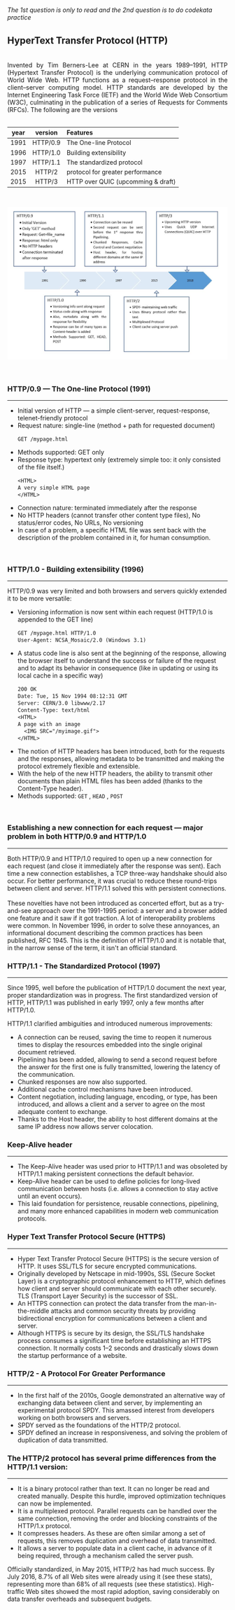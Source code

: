 ###### The 1st question is only to read and the 2nd question is to do codekata practice

## HyperText Transfer Protocol (HTTP)
<br>

<div align="justify">Invented by Tim Berners-Lee at CERN in the years 1989–1991, HTTP (Hypertext Transfer Protocol) is the underlying communication protocol of World Wide Web. HTTP functions as a request–response protocol in the client–server computing model. HTTP standards are developed by the Internet Engineering Task Force (IETF) and the World Wide Web Consortium (W3C), culminating in the publication of a series of Requests for Comments (RFCs). The following are the versions</div> <br>       


| year   | version   |      Features                      |
| ------ |:---------:| :----------------------------------|
| 1991   | HTTP/0.9  | The One-line Protocol              |
| 1996   | HTTP/1.0  | Building extensibility             |
| 1997   | HTTP/1.1  | The standardized protocol          |
| 2015   | HTTP/2    | protocol for greater performance   | 
| 2015   | HTTP/3    | HTTP over QUIC (upcomming & draft) | 

<br>
 
 ![Timeline of HTTP](https://github.com/prasad66/August_07/blob/main/timeline.JPG)
  
 <br>
 
### HTTP/0.9 — The One-line Protocol (1991)
***
* Initial version of HTTP — a simple client-server, request-response, telenet-friendly protocol
* Request nature: single-line (method + path for requested document) <br>
   ``` 
   GET /mypage.html
   ```
* Methods supported: GET only
* Response type: hypertext only (extremely simple too: it only consisted of the file itself.)
   ``` 
  <HTML>
  A very simple HTML page
  </HTML>
   ```
* Connection nature: terminated immediately after the response
* No HTTP headers (cannot transfer other content type files), No status/error codes, No URLs, No versioning
* In case of a problem, a specific HTML file was sent back with the description of the problem contained in it, for human consumption.
<br>

### HTTP/1.0 - Building extensibility (1996)
***

HTTP/0.9 was very limited and both browsers and servers quickly extended it to be more versatile:

  * Versioning information is now sent within each request (HTTP/1.0 is appended to the GET line)
      ``` 
      GET /mypage.html HTTP/1.0
      User-Agent: NCSA_Mosaic/2.0 (Windows 3.1)
      ```
  * A status code line is also sent at the beginning of the response, allowing the browser itself to understand the success or failure of the request and to adapt its behavior in consequence (like in updating or using its local cache in a specific way)
      ``` 
      200 OK
      Date: Tue, 15 Nov 1994 08:12:31 GMT
      Server: CERN/3.0 libwww/2.17
      Content-Type: text/html
      <HTML>
      A page with an image
        <IMG SRC="/myimage.gif">
      </HTML>
       ```
  * The notion of HTTP headers has been introduced, both for the requests and the responses, allowing metadata to be transmitted and making the protocol extremely flexible and extensible.
  * With the help of the new HTTP headers, the ability to transmit other documents than plain HTML files has been added (thanks to the Content-Type header).
  * Methods supported:  ```GET``` , ```HEAD``` , ```POST```
  <br>

### Establishing a new connection for each request — major problem in both HTTP/0.9 and HTTP/1.0
***
<div align="jusitfy">Both HTTP/0.9 and HTTP/1.0 required to open up a new connection for each request (and close it immediately after the response was sent). Each time a new connection establishes, a TCP three-way handshake should also occur. For better performance, it was crucial to reduce these round-trips between client and server. HTTP/1.1 solved this with persistent connections.</div>
<br>
<div align="jusitfy">These novelties have not been introduced as concerted effort, but as a try-and-see approach over the 1991-1995 period: a server and a browser added one feature and it saw if it got traction. A lot of interoperability problems were common. In November 1996, in order to solve these annoyances, an informational document describing the common practices has been published, RFC 1945. This is the definition of HTTP/1.0 and it is notable that, in the narrow sense of the term, it isn't an official standard. </div>

### HTTP/1.1 - The Standardized Protocol (1997)
***
Since 1995, well before the publication of HTTP/1.0 document the next year, proper standardization was in progress. The first standardized version of HTTP, HTTP/1.1 was published in early 1997, only a few months after HTTP/1.0.

HTTP/1.1 clarified ambiguities and introduced numerous improvements:

  * A connection can be reused, saving the time to reopen it numerous times to display the resources embedded into the single original document retrieved.
  * Pipelining has been added, allowing to send a second request before the answer for the first one is fully transmitted, lowering the latency of the communication.
  * Chunked responses are now also supported.
  * Additional cache control mechanisms have been introduced.
  * Content negotiation, including language, encoding, or type, has been introduced, and allows a client and a server to agree on the most adequate content to exchange.
  * Thanks to the Host header, the ability to host different domains at the same IP address now allows server colocation.

### Keep-Alive header
***
  * The Keep-Alive header was used prior to HTTP/1.1 and was obsoleted by HTTP/1.1 making persistent connections the default behavior. 
  * Keep-Alive header can be used to define policies for long-lived communication between hosts (i.e. allows a connection to stay active until an event occurs). 
  * This laid foundation for persistence, reusable connections, pipelining, and many more enhanced capabilities in modern web communication protocols.

### Hyper Text Transfer Protocol Secure (HTTPS)
***

  * Hyper Text Transfer Protocol Secure (HTTPS) is the secure version of HTTP. It uses SSL/TLS for secure encrypted communications.
  * Originally developed by Netscape in mid-1990s, SSL (Secure Socket Layer) is a cryptographic protocol enhancement to HTTP, which defines how client and server should communicate with each other securely. TLS (Transport Layer Security) is the successor of SSL.
  * An HTTPS connection can protect the data transfer from the man-in-the-middle attacks and common security threats by providing bidirectional encryption for communications between a client and server.
  * Although HTTPS is secure by its design, the SSL/TLS handshake process consumes a significant time before establishing an HTTPS connection. It normally costs 1–2 seconds and drastically slows down the startup performance of a website.

### HTTP/2 - A Protocol For Greater Performance 
***
 * In the first half of the 2010s, Google demonstrated an alternative way of exchanging data between client and server, by implementing an experimental protocol SPDY. This amassed interest from developers working on both browsers and servers.  
 * SPDY served as the foundations of the HTTP/2 protocol.
 * SPDY defined an increase in responsiveness, and solving the problem of duplication of data transmitted.

### The HTTP/2 protocol has several prime differences from the HTTP/1.1 version:
***
 * It is a binary protocol rather than text. It can no longer be read and created manually. Despite this hurdle, improved optimization techniques can now be implemented.
 * It is a multiplexed protocol. Parallel requests can be handled over the same connection, removing the order and blocking constraints of the HTTP/1.x protocol.
 * It compresses headers. As these are often similar among a set of requests, this removes duplication and overhead of data transmitted.
 * It allows a server to populate data in a client cache, in advance of it being required, through a mechanism called the server push.

Officially standardized, in May 2015, HTTP/2 has had much success. By July 2016, 8.7% of all Web sites were already using it (see these stats), representing more than 68% of all requests (see these statistics). High-traffic Web sites showed the most rapid adoption, saving considerably on data transfer overheads and subsequent budgets.


 
